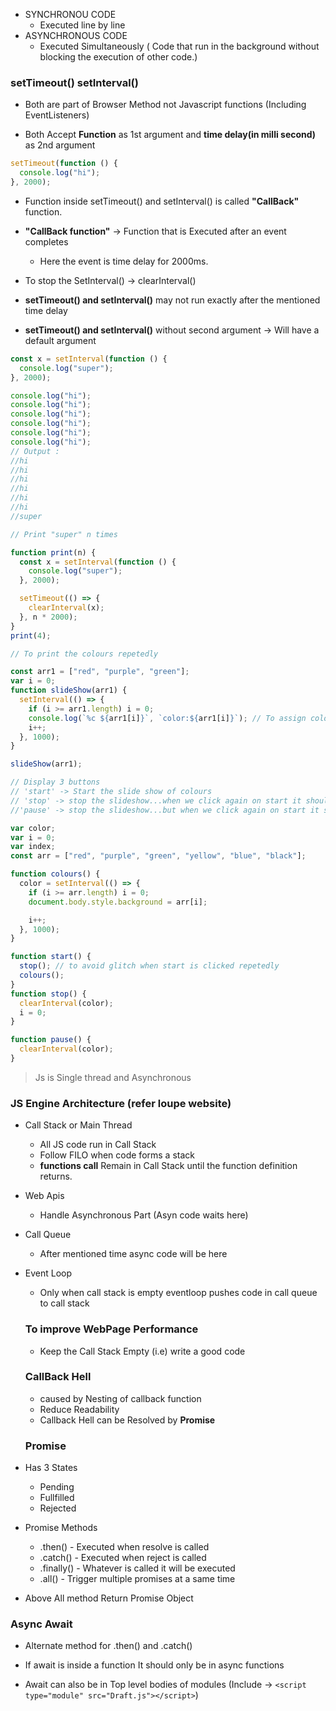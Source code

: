 - SYNCHRONOU CODE
  - Executed line by line
- ASYNCHRONOUS CODE
  - Executed Simultaneously ( Code that run in the background without blocking the execution of other code.)

### setTimeout() setInterval()

- Both are part of Browser Method not Javascript functions (Including EventListeners)

- Both Accept **Function** as 1st argument and **time delay(in milli second)** as 2nd argument

```js
setTimeout(function () {
  console.log("hi");
}, 2000);
```

- Function inside setTimeout() and setInterval() is called **"CallBack"** function.

- **"CallBack function"** -> Function that is Executed after an event completes

  - Here the event is time delay for 2000ms.

- To stop the SetInterval() -> clearInterval()
- **setTimeout() and setInterval()** may not run exactly after the mentioned time delay
- **setTimeout() and setInterval()** without second argument -> Will have a default argument

```js
const x = setInterval(function () {
  console.log("super");
}, 2000);

console.log("hi");
console.log("hi");
console.log("hi");
console.log("hi");
console.log("hi");
console.log("hi");
// Output :
//hi
//hi
//hi
//hi
//hi
//hi
//super
```

```js
// Print "super" n times

function print(n) {
  const x = setInterval(function () {
    console.log("super");
  }, 2000);

  setTimeout(() => {
    clearInterval(x);
  }, n * 2000);
}
print(4);

// To print the colours repetedly

const arr1 = ["red", "purple", "green"];
var i = 0;
function slideShow(arr1) {
  setInterval(() => {
    if (i >= arr1.length) i = 0;
    console.log(`%c ${arr1[i]}`, `color:${arr1[i]}`); // To assign colour to text
    i++;
  }, 1000);
}

slideShow(arr1);

// Display 3 buttons
// 'start' -> Start the slide show of colours
// 'stop' -> stop the slideshow...when we click again on start it should start from first
//'pause' -> stop the slideshow...but when we click again on start it should resume the slideshow of colour

var color;
var i = 0;
var index;
const arr = ["red", "purple", "green", "yellow", "blue", "black"];

function colours() {
  color = setInterval(() => {
    if (i >= arr.length) i = 0;
    document.body.style.background = arr[i];

    i++;
  }, 1000);
}

function start() {
  stop(); // to avoid glitch when start is clicked repetedly
  colours();
}
function stop() {
  clearInterval(color);
  i = 0;
}

function pause() {
  clearInterval(color);
}
```

> Js is Single thread and Asynchronous

### JS Engine Architecture (refer loupe website)

- Call Stack or Main Thread
  - All JS code run in Call Stack
  - Follow FILO when code forms a stack
  - **functions call** Remain in Call Stack until the function definition returns.
- Web Apis
  - Handle Asynchronous Part (Asyn code waits here)
- Call Queue
  - After mentioned time async code will be here
- Event Loop

  - Only when call stack is empty eventloop pushes code in call queue to call stack

  ### To improve WebPage Performance

  - Keep the Call Stack Empty (i.e) write a good code

  ### CallBack Hell

  - caused by Nesting of callback function
  - Reduce Readability
  - Callback Hell can be Resolved by **Promise**

  ### Promise

- Has 3 States
  - Pending
  - Fullfilled
  - Rejected
- Promise Methods
  - .then() - Executed when resolve is called
  - .catch() - Executed when reject is called
  - .finally() - Whatever is called it will be executed
  - .all() - Trigger multiple promises at a same time
- Above All method Return Promise Object

### Async Await

- Alternate method for .then() and .catch()

- If await is inside a function It should only be in async functions
- Await can also be in Top level bodies of modules (Include -> `<script type="module" src="Draft.js"></script>`)

